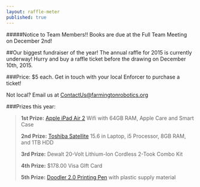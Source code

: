 ```yaml
---
layout: raffle-meter
published: true
---
```

#####Notice to Team Members!! Books are due at the Full Team Meeting on December 2nd! 

##Our biggest fundraiser of the year!
The annual raffle for 2015 is currently underway! Hurry and buy a raffle ticket before the drawing on December 10th, 2015.

###Price: $5 each.
Get in touch with your local Enforcer to purchase a ticket!

Not local? Email us at <ContactUs@farmingtonrobotics.org>

###Prizes this year:
>__1st Prize:__ [Apple iPad Air 2](http://www.apple.com/ipad-air-2) Wifi with 64GB RAM, Apple Care and Smart Case
>
>__2nd Prize:__ [Toshiba Satellite](http://us.toshiba.com/computers/laptops/satellite) 15.6 in Laptop, i5 Processor, 8GB RAM, and 1TB HDD
>
>__3rd Prize:__ Dewalt 20-Volt Lithium-Ion Cordless 2-Took Combo Kit
>
>__4th Prize:__ $178.00 Visa GIft Card
>
>__5th Prize:__ [Doodler 2.0 Printing Pen](https://www.kickstarter.com/projects/1351910088/3doodler-20-the-worlds-first-3d-printing-pen-reinv) with plastic supply material


